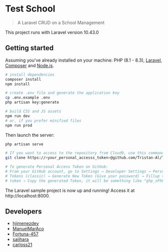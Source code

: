 # Test School

> A Laravel CRUD on a School Management

This project runs with Laravel version 10.43.0

## Getting started

Assuming you've already installed on your machine: PHP (8.1 - 8.3), [Laravel](https://laravel.com), [Composer](https://getcomposer.org) and [Node.js](https://nodejs.org).

``` bash
# install dependencies
composer install
npm install

# create .env file and generate the application key
cp .env.example .env
php artisan key:generate

# build CSS and JS assets
npm run dev
# or, if you prefer minified files
npm run prod
```

Then launch the server:

``` bash
php artisan serve
```

``` bash
# If you want to access to the repository from Cloud9, use this command:
git clone https://<your_personal_accesss_token>@github.com/Tristan-Al/TestSchool.git

# To generate Personal Access Token on GitHub:
# From your GitHub account, go to Settings → Developer Settings → Personal Access Token →
# Tokens (classic) → Generate New Token (Give your password) → Fillup the form → click Generate
# token → Copy the generated Token, it will be something like "ghp_sFhFsSHhTzMDreGRLjmks4Tzuzgthdvfsrta".

```

The Laravel sample project is now up and running! Access it at http://localhost:8000.

## Developers
- [hjimenezdev](https://github.com/hjimenezdev)
- [ManuelMarAco](https://github.com/ManuelMarAco) 
- [Fortuna-457](https://github.com/Fortuna-457) 
- [saiihara](https://github.com/saiihara) 
- [carloss21](https://github.com/carlossc21) 

